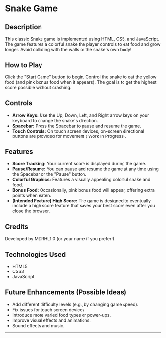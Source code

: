 # Snake Game

## Description

This classic Snake game is implemented using HTML, CSS, and JavaScript.  The game features a colorful snake the player controls to eat food and grow longer.  Avoid colliding with the walls or the snake's own body!

## How to Play

Click the "Start Game" button to begin.  Control the snake to eat the yellow food (and pink bonus food when it appears).  The goal is to get the highest score possible without crashing.

## Controls

*   **Arrow Keys:** Use the Up, Down, Left, and Right arrow keys on your keyboard to change the snake's direction.
*   **Spacebar:** Press the Spacebar to pause and resume the game.
*   **Touch Controls:** On touch screen devices, on-screen directional buttons are provided for movement ( Work in Progress).

## Features

*   **Score Tracking:** Your current score is displayed during the game.
*   **Pause/Resume:** You can pause and resume the game at any time using the Spacebar or the "Pause" button.
*   **Colorful Graphics:**  Features a visually appealing colorful snake and food.
*   **Bonus Food:**  Occasionally, pink bonus food will appear, offering extra points when eaten.
*   **(Intended Feature) High Score:**  The game is designed to eventually include a high score feature that saves your best score even after you close the browser.

## Credits

Developed by MDRHL1.0 (or your name if you prefer!)

## Technologies Used

*   HTML5
*   CSS3
*   JavaScript

##  Future Enhancements (Possible Ideas)

*   Add different difficulty levels (e.g., by changing game speed).
*   Fix issues for touch screen devices
*   Introduce more varied food types or power-ups.
*   Improve visual effects and animations.
*   Sound effects and music.

---
